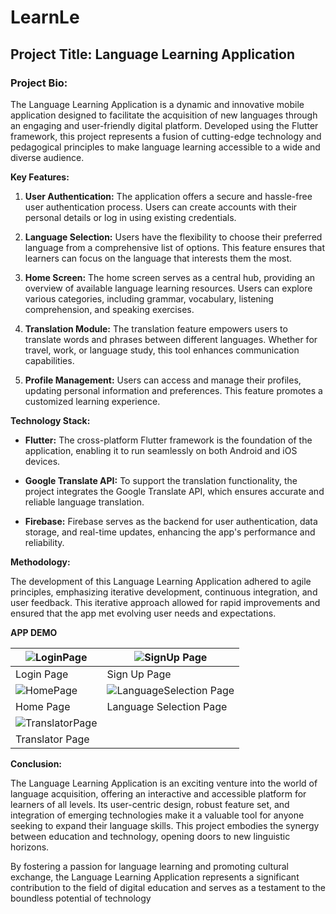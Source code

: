 # LearnLe

## Project Title: Language Learning Application

### Project Bio:

The Language Learning Application is a dynamic and innovative mobile application designed to facilitate the acquisition of new languages through an engaging and user-friendly digital platform. Developed using the Flutter framework, this project represents a fusion of cutting-edge technology and pedagogical principles to make language learning accessible to a wide and diverse audience.

**Key Features:**

1. **User Authentication:** The application offers a secure and hassle-free user authentication process. Users can create accounts with their personal details or log in using existing credentials.

2. **Language Selection:** Users have the flexibility to choose their preferred language from a comprehensive list of options. This feature ensures that learners can focus on the language that interests them the most.

3. **Home Screen:** The home screen serves as a central hub, providing an overview of available language learning resources. Users can explore various categories, including grammar, vocabulary, listening comprehension, and speaking exercises.

4. **Translation Module:** The translation feature empowers users to translate words and phrases between different languages. Whether for travel, work, or language study, this tool enhances communication capabilities.

5. **Profile Management:** Users can access and manage their profiles, updating personal information and preferences. This feature promotes a customized learning experience.

**Technology Stack:**

- **Flutter:** The cross-platform Flutter framework is the foundation of the application, enabling it to run seamlessly on both Android and iOS devices.

- **Google Translate API:** To support the translation functionality, the project integrates the Google Translate API, which ensures accurate and reliable language translation.

- **Firebase:** Firebase serves as the backend for user authentication, data storage, and real-time updates, enhancing the app's performance and reliability.

**Methodology:**

The development of this Language Learning Application adhered to agile principles, emphasizing iterative development, continuous integration, and user feedback. This iterative approach allowed for rapid improvements and ensured that the app met evolving user needs and expectations.

**APP DEMO**

| ![LoginPage](https://github.com/VishalxVG/Language-Learning-App/assets/104559557/4f3742d4-1314-4ed0-a9a5-ed06c3a15b3f) | ![SignUp Page](https://github.com/VishalxVG/Language-Learning-App/assets/104559557/dc34d142-144c-40a6-b7d0-d519b8b920d1) |
| --- | --- |
| Login Page  | Sign Up Page  |
| ![HomePage](https://github.com/VishalxVG/Language-Learning-App/assets/104559557/870094af-a48d-45cd-9e34-2ff1a0ac3005) | ![LanguageSelection Page](https://github.com/VishalxVG/Language-Learning-App/assets/104559557/84b09a3d-a75e-44e1-837c-f3f4296b7f57) |
| Home Page  | Language Selection Page  |
| ![TranslatorPage](https://github.com/VishalxVG/Language-Learning-App/assets/104559557/7a524ad6-8b8b-46e0-8e16-a36b8aeda436) | |
| Translator Page  | |





**Conclusion:**


The Language Learning Application is an exciting venture into the world of language acquisition, offering an interactive and accessible platform for learners of all levels. Its user-centric design, robust feature set, and integration of emerging technologies make it a valuable tool for anyone seeking to expand their language skills. This project embodies the synergy between education and technology, opening doors to new linguistic horizons.

By fostering a passion for language learning and promoting cultural exchange, the Language Learning Application represents a significant contribution to the field of digital education and serves as a testament to the boundless potential of technology
